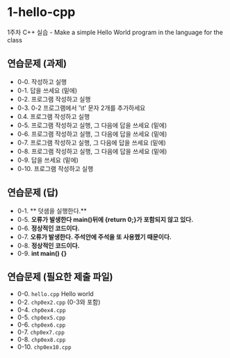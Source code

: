 # 1-hello-cpp

1주차 C++ 실습 - Make a simple Hello World program in the language for the class

## 연습문제 (과제)

- 0-0. 작성하고 실행
- 0-1. 답을 쓰세요 (밑에)
- 0-2. 프로그램 작성하고 실행
- 0-3. 0-2 프로그램에서 '\t' 문자 2개를 추가하세요
- 0.4. 프로그램 작성하고 실행
- 0-5. 프로그램 작성하고 실행, 그 다음에 답을 쓰세요 (밑에)
- 0-6. 프로그램 작성하고 실행, 그 다음에 답을 쓰세요 (밑에)
- 0-7. 프로그램 작성하고 실행, 그 다음에 답을 쓰세요 (밑에)
- 0-8. 프로그램 작성하고 실행, 그 다음에 답을 쓰세요 (밑에)
- 0-9. 답을 쓰세요 (밑에)
- 0-10. 프로그램 작성하고 실행

## 연습문제 (답)

- 0-1. ** 덧샘을 실행한다.**
- 0-5. **오류가 발생한다 main()뒤에 {return 0;}가 포함되지 않고 있다.**
- 0-6. **정상적인 코드이다.**
- 0-7. **오류가 발생한다. 주석안에 주석을 또 사용헸기 때문이다.**
- 0-8. **정상적인 코드이다.**
- 0-9. **int main() {}**

## 연습문제 (필요한 제출 파일)

- 0-0. `hello.cpp` Hello world
- 0-2. `chp0ex2.cpp` (0-3와 포함)
- 0-4. `chp0ex4.cpp`
- 0-5. `chp0ex5.cpp`
- 0-6. `chp0ex6.cpp`
- 0-7. `chp0ex7.cpp`
- 0-8. `chp0ex8.cpp`
- 0-10. `chp0ex10.cpp`
